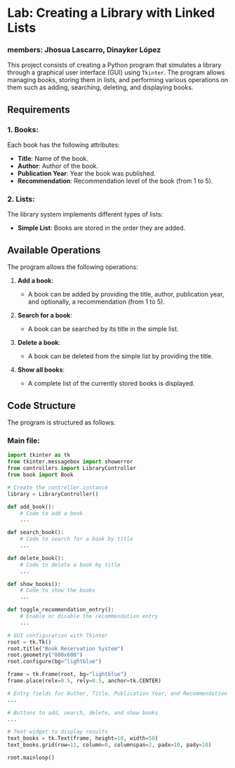 # Lab: Creating a Library with Linked Lists
### members: Jhosua Lascarro, Dinayker López

This project consists of creating a Python program that simulates a library through a graphical user interface (GUI) using `Tkinter`. The program allows managing books, storing them in lists, and performing various operations on them such as adding, searching, deleting, and displaying books.

## Requirements

### 1. **Books**:
Each book has the following attributes:
- **Title**: Name of the book.
- **Author**: Author of the book.
- **Publication Year**: Year the book was published.
- **Recommendation**: Recommendation level of the book (from 1 to 5).

### 2. **Lists**:

The library system implements different types of lists:
- **Simple List**: Books are stored in the order they are added.

## Available Operations

The program allows the following operations:

1. **Add a book**:
   - A book can be added by providing the title, author, publication year, and optionally, a recommendation (from 1 to 5).

2. **Search for a book**:
   - A book can be searched by its title in the simple list.

3. **Delete a book**:
   - A book can be deleted from the simple list by providing the title.

4. **Show all books**:
   - A complete list of the currently stored books is displayed.

## Code Structure

The program is structured as follows:

### **Main file:**

```python
import tkinter as tk
from tkinter.messagebox import showerror
from controllers import LibraryController
from book import Book

# Create the controller instance
library = LibraryController()

def add_book():
    # Code to add a book
    ...

def search_book():
    # Code to search for a book by title
    ...

def delete_book():
    # Code to delete a book by title
    ...

def show_books():
    # Code to show the books
    ...

def toggle_recommendation_entry():
    # Enable or disable the recommendation entry
    ...

# GUI configuration with Tkinter
root = tk.Tk()
root.title("Book Reservation System")
root.geometry("800x600")
root.configure(bg="lightblue")

frame = tk.Frame(root, bg="lightblue")
frame.place(relx=0.5, rely=0.5, anchor=tk.CENTER)

# Entry fields for Author, Title, Publication Year, and Recommendation
...

# Buttons to add, search, delete, and show books
...

# Text widget to display results
text_books = tk.Text(frame, height=10, width=50)
text_books.grid(row=11, column=0, columnspan=2, padx=10, pady=10)

root.mainloop()
